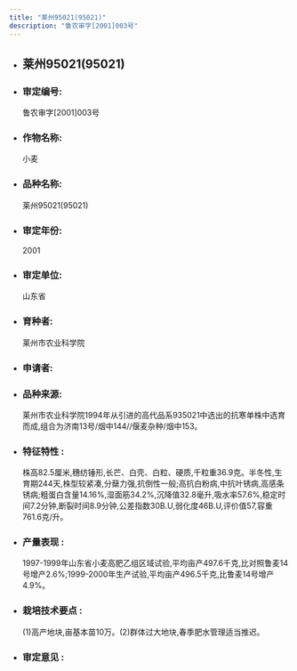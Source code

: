 ```yaml
---
title: "莱州95021(95021)"
description: "鲁农审字[2001]003号"
---
```

* ## 莱州95021(95021)
* ###  审定编号:  
   鲁农审字[2001]003号

*  ### 作物名称:  
   小麦

*   ###  品种名称: 
    莱州95021(95021)

*   ### 审定年份: 
    2001

*   ### 审定单位:  
    山东省

*   ### 育种者:  
    莱州市农业科学院

*   ### 申请者:  
    

*   ### 品种来源:  
    莱州市农业科学院1994年从引进的高代品系935021中选出的抗寒单株中选育而成,组合为济南13号/烟中144//偃麦杂种/烟中153。

*   ### 特征特性 : 
    株高82.5厘米,穗纺锤形,长芒、白壳、白粒、硬质,千粒重36.9克。半冬性,生育期244天,株型较紧凑,分蘖力强,抗倒性一般;高抗白粉病,中抗叶锈病,高感条锈病;粗蛋白含量14.16%,湿面筋34.2%,沉降值32.8毫升,吸水率57.6%,稳定时间7.2分钟,断裂时间8.9分钟,公差指数30B.U,弱化度46B.U,评价值57,容重761.6克/升。

*   ### 产量表现 : 
    1997-1999年山东省小麦高肥乙组区域试验,平均亩产497.6千克,比对照鲁麦14号增产2.6%;1999-2000年生产试验,平均亩产496.5千克,比鲁麦14号增产4.9%。

*   ### 栽培技术要点 : 
    (1)高产地块,亩基本苗10万。(2)群体过大地块,春季肥水管理适当推迟。

*   ### 审定意见 : 
    
